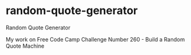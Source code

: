 # random-quote-generator
Random Quote Generator

My work on Free Code Camp Challenge Number 260 - Build a Random Quote Machine
